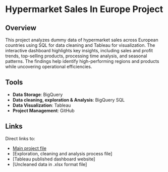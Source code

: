 # Hypermarket Sales In Europe Project

## Overview
This project analyzes dummy data of hypermarket sales across European countries using SQL for data cleaning and Tableau for visualization. The interactive dashboard highlights key insights, including sales and profit trends, top-selling products, processing time analysis, and seasonal patterns. The findings help identify high-performing regions and products while uncovering operational efficiencies.
## Tools
* **Data Storage**: BigQuery
* **Data cleaning, exploration & Analysis**: BigQuery SQL
* **Data Visualization**: Tableau
* **Project Management**: GitHub
## Links
Direct links to:
* [Main project file](Hypermarket_sales.md)
* [Exploration, cleaning and analysis process file]
* [Tableau published dashboard website]
* [Uncleaned data in .xlsx format file]
